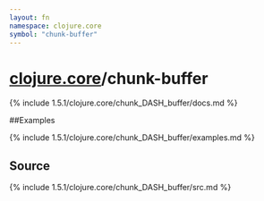 ```yaml
---
layout: fn
namespace: clojure.core
symbol: "chunk-buffer"
---
```


# [clojure.core](../)/chunk-buffer

{% include 1.5.1/clojure.core/chunk_DASH_buffer/docs.md %}

##Examples

{% include 1.5.1/clojure.core/chunk_DASH_buffer/examples.md %}
## Source
{% include 1.5.1/clojure.core/chunk_DASH_buffer/src.md %}

